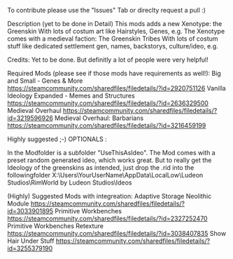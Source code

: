 To contribute please use the "Issues" Tab or direclty request a pull :) 

Description (yet to be done in Detail)
This mods adds a new Xenotype: the Greenskin
With lots of costum art like Hairstyles, Genes, e.g.
The Xenotype comes with a medieval faction: The Greenskin Tribes
With lots of costum stuff like dedicated settlement gen, names, backstorys, culture/ideo, e.g. 

Credits:
Yet to be done. But definitly a lot of people were very helpful! 

Required Mods (please see if those mods have requirements as well!):
Big and Small - Genes & More
https://steamcommunity.com/sharedfiles/filedetails/?id=2920751126
Vanilla Ideology Expanded - Memes and Structures
https://steamcommunity.com/sharedfiles/filedetails/?id=2636329500
Medieval Overhaul
https://steamcommunity.com/sharedfiles/filedetails/?id=3219596926
Medieval Overhaul: Barbarians
https://steamcommunity.com/sharedfiles/filedetails/?id=3216459199

Highly suggested ;-)
OPTIONALS :

In the Modfolder is a subfolder "UseThisAsIdeo". The Mod comes with a preset random generated ideo, which works great. 
But to really get the Ideology of the greenskins as intended, just drop the .rid into the followingfolder
X:\Users\YourUserName\AppData\LocalLow\Ludeon Studios\RimWorld by Ludeon Studios\Ideos

(Highly) Suggested Mods with integreation: 
Adaptive Storage Neolithic Module
https://steamcommunity.com/sharedfiles/filedetails/?id=3033901895
Primitive Workbenches
https://steamcommunity.com/sharedfiles/filedetails/?id=2327252470
Primitive Workbenches Retexture
https://steamcommunity.com/sharedfiles/filedetails/?id=3038407835
Show Hair Under Stuff
https://steamcommunity.com/sharedfiles/filedetails/?id=3255379190
